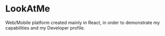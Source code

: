 # LookAtMe
Web/Mobile platform created mainly in React, in order to demonstrate my capabilities and my Developer profile.
